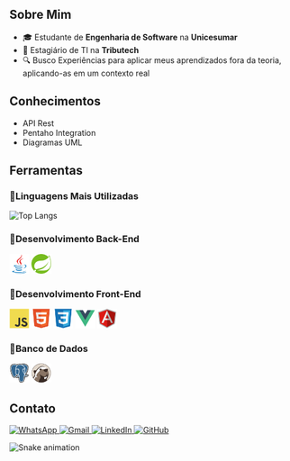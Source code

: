 ## Sobre Mim
- 🎓 Estudante de **Engenharia de Software** na **Unicesumar**
- 💼 Estagiário de TI na **Tributech**
- 🔍 Busco Experiências para aplicar meus aprendizados fora da teoria, aplicando-as em um contexto real
## Conhecimentos
- API Rest
- Pentaho Integration
- Diagramas UML
## Ferramentas
### 🔹Linguagens Mais Utilizadas
![Top Langs](https://github-readme-stats.vercel.app/api/top-langs/?username=Gabriel-Arantes-git&layout=compact&theme=github_dark)

### 🔹Desenvolvimento Back-End

<p>
 <img src="https://raw.githubusercontent.com/devicons/devicon/master/icons/java/java-original.svg" alt="Java" width="35" height="35"/> 
  <img src="https://raw.githubusercontent.com/devicons/devicon/master/icons/spring/spring-original.svg" alt="Spring Boot" width="35" height="35"/> 
 </p> 

### 🔹Desenvolvimento Front-End

<p>
  <img src="https://raw.githubusercontent.com/devicons/devicon/master/icons/javascript/javascript-original.svg" alt="JavaScript" width="35" height="35"/> 
<img src="https://raw.githubusercontent.com/devicons/devicon/master/icons/html5/html5-original.svg" alt="HTML5" width="35" height="35"/> 
<img src="https://raw.githubusercontent.com/devicons/devicon/master/icons/css3/css3-original.svg" alt="CSS3" width="35" height="35"/>  
  <img src="https://raw.githubusercontent.com/devicons/devicon/master/icons/vuejs/vuejs-original.svg" alt="Vue.js" width="35" height="35"/>
<img src="https://raw.githubusercontent.com/devicons/devicon/master/icons/angularjs/angularjs-original.svg" alt="Angular" width="35" height="35"/>
</p>
 
### 🔹Banco de Dados

<p>
<img src="https://raw.githubusercontent.com/devicons/devicon/master/icons/postgresql/postgresql-original.svg" alt="PostgreSQL" width="35" height="35"/>  
<img src="https://raw.githubusercontent.com/devicons/devicon/master/icons/dbeaver/dbeaver-original.svg" alt="DBeaver" width="35" height="35"/>


</p>


 ## Contato
 <p>
  <a href="https://wa.me/yourwhatsapplink" target="_blank">
    <img src="https://img.shields.io/badge/WhatsApp-25D366?style=flat-square&logo=whatsapp&logoColor=white" alt="WhatsApp"/>
  </a>
  <a href="mailto:your-email@gmail.com" target="_blank">
    <img src="https://img.shields.io/badge/Gmail-D14836?style=flat-square&logo=gmail&logoColor=white" alt="Gmail"/>
  </a>
  <a href="https://www.linkedin.com/in/yourlinkedin" target="_blank">
    <img src="https://img.shields.io/badge/LinkedIn-0077B5?style=flat-square&logo=linkedin&logoColor=white" alt="LinkedIn"/>
  </a>
  <a href="https://github.com/yourgithub" target="_blank">
    <img src="https://img.shields.io/badge/GitHub-181717?style=flat-square&logo=github&logoColor=white" alt="GitHub"/>
  </a>
</p>

<img src="https://raw.githubusercontent.com/Gabriel-Arantes-git/Gabriel-Arantes-git/output/snake.svg" alt="Snake animation" />




